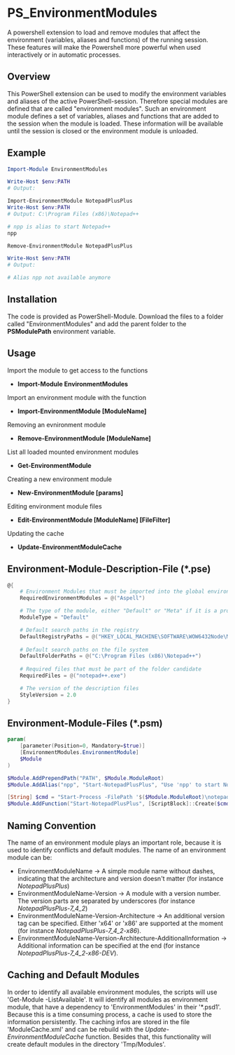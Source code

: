 # PS_EnvironmentModules
A powershell extension to load and remove modules that affect the environment (variables, aliases and functions) of the running session. These features will make the Powershell more powerful when used interactively or in automatic processes.

Overview
--------

This PowerShell extension can be used to modify the environment variables and aliases of the active PowerShell-session. Therefore special modules 
are defined that are called "environment modules". Such an environment module defines a set of variables, aliases and functions that are added to the session when the module is loaded. These information will be available until the session is closed or the environment module is unloaded.

Example
-------

```powershell
Import-Module EnvironmentModules

Write-Host $env:PATH
# Output: 

Import-EnvironmentModule NotepadPlusPlus
Write-Host $env:PATH
# Output: C:\Program Files (x86)\Notepad++

# npp is alias to start Notepad++
npp

Remove-EnvironmentModule NotepadPlusPlus

Write-Host $env:PATH
# Output: 

# Alias npp not available anymore
```

Installation
------------

The code is provided as PowerShell-Module. Download the files to a folder called "EnvironmentModules" and add the parent folder to the **PSModulePath** environment variable. 


Usage
-----

Import the module to get access to the functions
- **Import-Module EnvironmentModules**

Import an environment module with the function
- **Import-EnvironmentModule [ModuleName]**

Removing an evnironment module
- **Remove-EnvironmentModule [ModuleName]**

List all loaded mounted environment modules
- **Get-EnvironmentModule**

Creating a new environment module
- **New-EnvironmentModule [params]**

Editing environment module files
- **Edit-EnvironmentModule [ModuleName] [FileFilter]**

Updating the cache
- **Update-EnvironmentModuleCache**

Environment-Module-Description-File (*.pse)
-------------------------------------------

```powershell
@{
    # Environment Modules that must be imported into the global environment prior importing this module
    RequiredEnvironmentModules = @("Aspell")

    # The type of the module, either "Default" or "Meta" if it is a project-module
    ModuleType = "Default"

    # Default search paths in the registry
    DefaultRegistryPaths = @("HKEY_LOCAL_MACHINE\SOFTWARE\WOW6432Node\Microsoft\Windows\CurrentVersion\Uninstall\Notepad++\DisplayIcon")
        
    # Default search paths on the file system
    DefaultFolderPaths = @("C:\Program Files (x86)\Notepad++")
        
    # Required files that must be part of the folder candidate
    RequiredFiles = @("notepad++.exe")

    # The version of the description files
    StyleVersion = 2.0    
}
```

Environment-Module-Files (*.psm)
--------------------------------
```powershell
param(
    [parameter(Position=0, Mandatory=$true)]
	[EnvironmentModules.EnvironmentModule]
	$Module
)

$Module.AddPrependPath("PATH", $Module.ModuleRoot)
$Module.AddAlias("npp", "Start-NotepadPlusPlus", "Use 'npp' to start NotepadPlusPlus")

[String] $cmd = "Start-Process -FilePath '$($Module.ModuleRoot)\notepad++.exe' @args"
$Module.AddFunction("Start-NotepadPlusPlus", [ScriptBlock]::Create($cmd))
```

Naming Convention
-----------------

The name of an environment module plays an important role, because it is used to identify conflicts and default modules. The name of an environment module can be:
 - EnvironmentModuleName -> A simple module name without dashes, indicating that the architecture and version doesn't matter (for instance *NotepadPlusPlus*)
 - EnvironmentModuleName-Version -> A module with a version number. The version parts are separated by underscores (for instance *NotepadPlusPlus-7_4_2*)
 - EnvironmentModuleName-Version-Architecture -> An additional version tag can be specified. Either 'x64' or 'x86' are supported at the moment (for instance *NotepadPlusPlus-7_4_2-x86*).
 - EnvironmentModuleName-Version-Architecture-AdditionalInformation -> Additional information can be specified at the end (for instance *NotepadPlusPlus-7_4_2-x86-DEV*).


Caching and Default Modules
---------------------------

In order to identify all available environment modules, the scripts will use 'Get-Module -ListAvailable'. It will identify all modules as environment module, that have a dependency to 'EnvironmentModules' in their '\*.psd1'. Because this is a time consuming process, a cache is used to store the information persistently. The caching infos are stored in the file 'ModuleCache.xml' and can be rebuild with the *Update-EnvironmentModuleCache* function. Besides that, this functionality will create default modules in the directory 'Tmp/Modules'.
